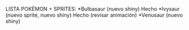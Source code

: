 LISTA POKÉMON + SPRITES:
    *Bulbasaur (nuevo shiny) Hecho
    *Ivysaur (nuevo sprite, nuevo shiny) Hecho (revisar animación)
    *Venusaur (nuevo shiny)
    